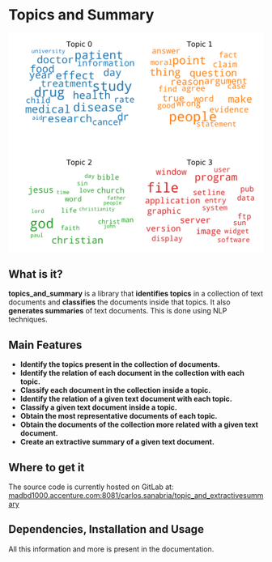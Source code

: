 # Topics and Summary

![Example of some of the topics obtained with this tool on the 20_newsgroups dataset](topics_and_summary/docs/source/images/intro/wordcloud0.png)

## What is it?

**topics_and_summary** is a library that **identifies topics** in a collection of text documents and **classifies** the documents inside that topics. It also **generates summaries** of text documents. This is done using NLP techniques.

## Main Features
* **Identify the topics present in the collection of documents.**
* **Identify the relation of each document in the collection with each topic.**
* **Classify each document in the collection inside a topic.**
* **Identify the relation of a given text document with each topic.**
* **Classify a given text document inside a topic.**
* **Obtain the most representative documents of each topic.**
* **Obtain the documents of the collection more related with a given text document.**
* **Create an extractive summary of a given text document.**

## Where to get it
The source code is currently hosted on GitLab at: [madbd1000.accenture.com:8081/carlos.sanabria/topic_and_extractivesummary](madbd1000.accenture.com:8081/carlos.sanabria/topic_and_extractivesummary)

## Dependencies, Installation and Usage
All this information and more is present in the documentation.